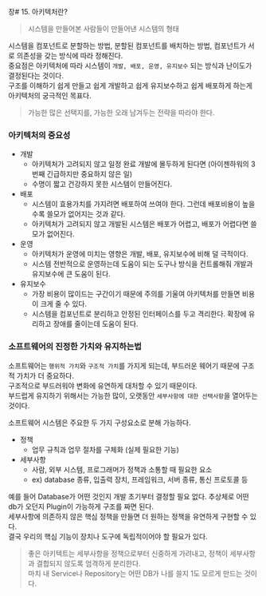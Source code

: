 장# 15. 아키텍처란?

> 시스템을 만들어본 사람들이 만들어낸 시스템의 형태

시스템을 컴포넌트로 분할하는 방법, 분할된 컴포넌트를 배치하는 방법, 컴포넌트가 서로 의존성을 갖는 방식에 따라 정해진다.<br>
중요점은 아키텍처에 따라 시스템이 `개발, 배포, 운영, 유지보수` 되는 방식과 난이도가 결정된다는 것이다.<br>
구조를 이해하기 쉽게 만들고 쉽게 개발하고 쉽게 유지보수하고 쉽게 배포하게 하는게 아키텍처의 궁극적인 목표다.<br> 

> 가능한 많은 선택지를, 가능한 오래 남겨두는 전략을 따라야 한다.

### 아키텍처의 중요성

* 개발
    * 아키텍처가 고려되지 않고 일정 완료 개발에 몰두하게 된다면 (아이젠하워의 3번째 긴급하지만 중요하지 않은 일)<br>
    * 수명이 짧고 건강하지 못한 시스템이 만들어진다.<br>
* 배포
    * 시스템이 효용가치를 가지려면 배포하여 쓰여야 한다. 그런데 배포비용이 높을 수록 쓸모가 없어지는 것과 같다.<br>
    * 아키텍처가 고려되지 않고 개발된 시스템은 배포가 어렵고, 배포가 어렵다면 쓸모가 없어진다.<br>
* 운영
    * 아키텍처가 운영에 미치는 영향은 개발, 배포, 유지보수에 비해 덜 극적이다.
    * 시스템 전반적으로 운영하는데 도움이 되는 도구나 방식을 컨트롤해줘 개발과 유지보수에 큰 도움이 된다.
* 유지보수
    * 가장 비용이 많이드는 구간이기 때문에 주의를 기울여 아키텍처를 만들면 비용이 크게 줄 수 있다.
    * 시스템을 컴포넌트로 분리하고 안정된 인터페이스를 두고 격리한다. 확장에 유리하고 장애를 줄이는데 도움이 된다.

### 소프트웨어의 진정한 가치와 유지하는법

소프트웨어는 `행위적 가치`와 `구조적 가치`를 가지게 되는데, 부드러운 웨어기 때문에 구조적 가치가 더 중요하다.<br>
구조적으로 부드러워야 변화에 유연하게 대처할 수 있기 때문이다.<br>
부드럽게 유지하기 위해서는 가능한 많이, 오랫동안 `세부사항에 대한 선택사항`을 열어두는 것이다.<br>

소프트웨어 시스템은 주요한 두 가지 구성요소로 분해 가능하다.<br>

* 정책
  * 업무 규칙과 업무 절차를 구체화 (실제 필요한 기능)
* 세부사항
  * 사람, 외부 시스템, 프로그래머가 정책과 소통할 때 필요한 요소
  * ex) database 종류, 입출력 장치, 프레임워크, 서버 종류, 통신 프로토콜 등

예를 들어 Database가 어떤 것인지 개발 초기부터 결정할 필요 없다. 추상체로 어떤 db가 오던지 Plugin이 가능하게 구조를 짜면 된다.<br>
세부사항에 의존하지 않은 핵심 정책을 만들면 더 원하는 정책을 유연하게 구현할 수 있다.<br>
결국 우리의 핵심 기능이 장치나 도구에 독립적이어야 할 필요가 있다.<br>

> 좋은 아키텍트는 세부사항을 정책으로부터 신중하게 가려내고, 정책이 세부사항과 결합되지 않도록 엄격하게 분리한다.<br>
> 마치 내 Service나 Repository는 어떤 DB가 나를 쓸지 1도 모르게 만드는 것이다.<br>






